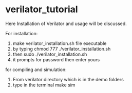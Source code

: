 # verilator_tutorial
Here Installation of Verilator and usage will be discussed.

For installation:
1. make verilator_installation.sh file executable
2. by typing chmod 777 ./verilator_installation.sh
3. then sudo ./verilator_installation.sh
4. it prompts for password then enter yours


for compiling and simulation:
1. From verilator directory which is in the demo folders
2. type in the terminal make sim
